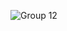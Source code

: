 ![Group 12](https://github.com/partner0307/partner0307/assets/131968992/20c9322b-3b37-41ff-b89c-c8854e7c1348)
